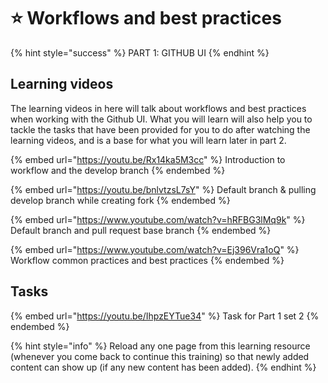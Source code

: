 # ⭐ Workflows and best practices



{% hint style="success" %}
PART 1: GITHUB UI
{% endhint %}

## Learning videos

The learning videos in here will talk about workflows and best practices when working with the Github UI. What you will learn will also help you to tackle the tasks that have been provided for you to do after watching the learning videos, and is a base for what you will learn later in part 2.

{% embed url="https://youtu.be/Rx14ka5M3cc" %}
Introduction to workflow and the develop branch
{% endembed %}

{% embed url="https://youtu.be/bnlvtzsL7sY" %}
Default branch & pulling develop branch while creating fork
{% endembed %}

{% embed url="https://www.youtube.com/watch?v=hRFBG3lMq9k" %}
Default branch and pull request base branch
{% endembed %}

{% embed url="https://www.youtube.com/watch?v=Ej396Vra1oQ" %}
Workflow common practices and best practices
{% endembed %}

## Tasks

{% embed url="https://youtu.be/IhpzEYTue34" %}
Task for Part 1 set 2
{% endembed %}

{% hint style="info" %}
Reload any one page from this learning resource (whenever you come back to continue this training) so that newly added content can show up (if any new content has been added).
{% endhint %}
